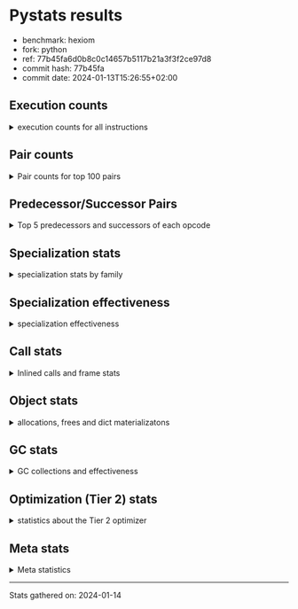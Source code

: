 
# Pystats results

- benchmark: hexiom
- fork: python
- ref: 77b45fa6d0b8c0c14657b5117b21a3f3f2ce97d8
- commit hash: 77b45fa
- commit date: 2024-01-13T15:26:55+02:00

## Execution counts

<details>
<summary> execution counts for all instructions </summary>

|Name | Count | Self | Cumulative | Miss ratio | 
|---|---:|---:|---:|---:|
| LOAD_FAST | 326,787,360 | 17.1% | 17.1% |  |
| STORE_FAST | 132,124,880 | 6.9% | 24.0% |  |
| LOAD_CONST | 129,022,880 | 6.8% | 30.8% |  |
| BINARY_SUBSCR_LIST_INT | 99,925,140 | 5.2% | 36.0% |  |
| POP_JUMP_IF_FALSE | 95,872,080 | 5.0% | 41.1% |  |
| RESUME_CHECK | 94,503,620 | 5.0% | 46.0% |  |
| LOAD_ATTR_INSTANCE_VALUE | 92,846,100 | 4.9% | 50.9% |  |
| JUMP_BACKWARD | 90,566,800 | 4.7% | 55.6% |  |
| COMPARE_OP_INT | 71,327,320 | 3.7% | 59.4% |  |
| FOR_ITER_LIST | 56,770,260 | 3.0% | 62.3% | 0.1% |
| RETURN_VALUE | 52,363,560 | 2.7% | 65.1% |  |
| LOAD_GLOBAL_BUILTIN | 51,702,200 | 2.7% | 67.8% |  |
| LOAD_DEREF | 50,459,120 | 2.6% | 70.4% |  |
| CONTAINS_OP | 48,643,840 | 2.5% | 73.0% |  |
| CALL_PY_EXACT_ARGS | 48,352,460 | 2.5% | 75.5% |  |
| CALL_LEN | 46,942,600 | 2.5% | 78.0% |  |
| LOAD_ATTR_METHOD_WITH_VALUES | 45,952,600 | 2.4% | 80.4% |  |
| TO_BOOL_BOOL | 43,684,640 | 2.3% | 82.7% |  |
| FOR_ITER_RANGE | 41,189,160 | 2.2% | 84.8% | 0.2% |
| POP_TOP | 39,518,060 | 2.1% | 86.9% |  |
| INTERPRETER_EXIT | 38,299,740 | 2.0% | 88.9% |  |
| YIELD_VALUE | 36,383,120 | 1.9% | 90.8% |  |
| LOAD_FAST_LOAD_FAST | 34,147,920 | 1.8% | 92.6% |  |
| POP_JUMP_IF_TRUE | 28,373,760 | 1.5% | 94.1% |  |
| BINARY_OP_ADD_INT | 10,563,260 | 0.6% | 94.7% |  |
| SWAP | 9,578,240 | 0.5% | 95.2% |  |
| LOAD_GLOBAL_MODULE | 9,386,880 | 0.5% | 95.6% |  |
| BINARY_SUBSCR_GETITEM | 9,245,180 | 0.5% | 96.1% |  |
| COPY | 8,791,040 | 0.5% | 96.6% |  |
| JUMP_FORWARD | 8,325,120 | 0.4% | 97.0% |  |
| GET_ITER | 7,410,080 | 0.4% | 97.4% |  |
| RETURN_CONST | 6,071,120 | 0.3% | 97.7% |  |
| STORE_SUBSCR_LIST_INT | 4,634,720 | 0.2% | 98.0% |  |
| BINARY_OP_SUBTRACT_INT | 4,415,740 | 0.2% | 98.2% |  |
| BINARY_SLICE | 3,173,120 | 0.2% | 98.4% |  |
| STORE_FAST_LOAD_FAST | 2,890,640 | 0.2% | 98.5% |  |
| LIST_APPEND | 2,877,440 | 0.2% | 98.7% |  |
| CALL_BUILTIN_CLASS | 2,792,420 | 0.1% | 98.8% |  |
| BUILD_TUPLE | 2,375,680 | 0.1% | 98.9% |  |
| STORE_DEREF | 2,211,840 | 0.1% | 99.1% |  |
| MAKE_FUNCTION | 1,914,960 | 0.1% | 99.2% |  |
| RETURN_GENERATOR | 1,914,960 | 0.1% | 99.3% |  |
| COPY_FREE_VARS | 1,914,960 | 0.1% | 99.4% |  |
| SET_FUNCTION_ATTRIBUTE | 1,914,880 | 0.1% | 99.5% |  |
| CALL_BUILTIN_FAST_WITH_KEYWORDS | 1,914,860 | 0.1% | 99.6% |  |
| LOAD_ATTR_METHOD_NO_DICT | 1,165,300 | 0.1% | 99.6% |  |
| BUILD_LIST | 1,017,680 | 0.1% | 99.7% |  |
| STORE_ATTR_INSTANCE_VALUE | 944,360 | 0.0% | 99.7% |  |
| POP_JUMP_IF_NOT_NONE | 697,600 | 0.0% | 99.8% |  |
| EXTENDED_ARG | 652,800 | 0.0% | 99.8% |  |
| CALL_LIST_APPEND | 597,700 | 0.0% | 99.8% |  |
| CALL_METHOD_DESCRIPTOR_O | 558,120 | 0.0% | 99.9% |  |
| EXIT_INIT_CHECK | 313,480 | 0.0% | 99.9% |  |
| CALL_ALLOC_AND_ENTER_INIT | 313,480 | 0.0% | 99.9% |  |
| MAKE_CELL | 276,480 | 0.0% | 99.9% |  |
| BINARY_SUBSCR_TUPLE_INT | 273,880 | 0.0% | 99.9% |  |
| LOAD_ATTR_CLASS | 250,860 | 0.0% | 99.9% |  |
| LOAD_FAST_AND_CLEAR | 208,640 | 0.0% | 99.9% |  |
| CALL_PY_WITH_DEFAULTS | 206,000 | 0.0% | 100.0% |  |
| STORE_FAST_STORE_FAST | 166,480 | 0.0% | 100.0% |  |
| UNPACK_SEQUENCE_TWO_TUPLE | 166,420 | 0.0% | 100.0% |  |
| NOP | 133,200 | 0.0% | 100.0% |  |
| BINARY_SUBSCR_DICT | 131,860 | 0.0% | 100.0% |  |
| COMPARE_OP_STR | 48,620 | 0.0% | 100.0% |  |
| BINARY_SUBSCR_STR_INT | 48,560 | 0.0% | 100.0% |  |
| CALL_KW | 38,400 | 0.0% | 100.0% |  |
| BINARY_OP | 35,940 | 0.0% | 100.0% |  |
| STORE_SUBSCR_DICT | 24,280 | 0.0% | 100.0% |  |
| CALL_STR_1 | 15,320 | 0.0% | 100.0% |  |
| BINARY_OP_MULTIPLY_INT | 10,140 | 0.0% | 100.0% |  |
| CALL_METHOD_DESCRIPTOR_FAST | 8,160 | 0.0% | 100.0% |  |
| CALL | 7,440 | 0.0% | 100.0% |  |
| LOAD_ATTR | 4,760 | 0.0% | 100.0% |  |
| LOAD_GLOBAL | 4,240 | 0.0% | 100.0% |  |
| BINARY_SUBSCR | 2,120 | 0.0% | 100.0% |  |
| PUSH_NULL | 1,760 | 0.0% | 100.0% |  |
| COMPARE_OP | 1,560 | 0.0% | 100.0% |  |
| FOR_ITER | 1,560 | 0.0% | 100.0% |  |
| LOAD_ATTR_MODULE | 1,500 | 0.0% | 100.0% |  |
| CALL_METHOD_DESCRIPTOR_FAST_WITH_KEYWORDS | 1,320 | 0.0% | 100.0% |  |
| BUILD_MAP | 1,280 | 0.0% | 100.0% |  |
| CALL_METHOD_DESCRIPTOR_NOARGS | 1,260 | 0.0% | 100.0% |  |
| LOAD_ATTR_METHOD_LAZY_DICT | 1,260 | 0.0% | 100.0% |  |
| TO_BOOL | 960 | 0.0% | 100.0% |  |
| RESUME | 700 | 0.0% | 100.0% |  |
| STORE_ATTR | 560 | 0.0% | 100.0% |  |
| STORE_SUBSCR | 400 | 0.0% | 100.0% |  |
| CALL_FUNCTION_EX | 160 | 0.0% | 100.0% |  |
| UNPACK_SEQUENCE | 120 | 0.0% | 100.0% |  |
| CALL_INTRINSIC_1 | 80 | 0.0% | 100.0% |  |
| LIST_EXTEND | 80 | 0.0% | 100.0% |  |
| LOAD_FAST_CHECK | 80 | 0.0% | 100.0% |  |
| BINARY_OP_SUBTRACT_FLOAT | 60 | 0.0% | 100.0% |  |


</details>

## Pair counts

<details>
<summary> Pair counts for top 100 pairs </summary>

|Pair | Count | Self | Cumulative | 
|---|---:|---:|---:|
| LOAD_FAST LOAD_ATTR_INSTANCE_VALUE | 83,959,760 | 4.4% | 4.4% |
| LOAD_ATTR_INSTANCE_VALUE LOAD_FAST | 79,257,300 | 4.2% | 8.6% |
| LOAD_FAST BINARY_SUBSCR_LIST_INT | 78,692,800 | 4.1% | 12.7% |
| STORE_FAST LOAD_FAST | 70,811,120 | 3.7% | 16.4% |
| FOR_ITER_LIST STORE_FAST | 51,885,400 | 2.7% | 19.1% |
| JUMP_BACKWARD FOR_ITER_LIST | 51,741,360 | 2.7% | 21.8% |
| LOAD_CONST COMPARE_OP_INT | 51,442,760 | 2.7% | 24.5% |
| LOAD_GLOBAL_BUILTIN LOAD_FAST | 48,790,680 | 2.6% | 27.1% |
| CALL_LEN LOAD_CONST | 46,768,540 | 2.5% | 29.5% |
| CALL_PY_EXACT_ARGS RESUME_CHECK | 46,163,660 | 2.4% | 31.9% |
| LOAD_DEREF LOAD_FAST | 44,907,520 | 2.4% | 34.3% |
| LOAD_FAST CONTAINS_OP | 44,907,520 | 2.4% | 36.6% |
| LOAD_FAST LOAD_ATTR_METHOD_WITH_VALUES | 44,551,800 | 2.3% | 39.0% |
| LOAD_ATTR_METHOD_WITH_VALUES LOAD_FAST | 41,590,600 | 2.2% | 41.2% |
| LOAD_FAST CALL_PY_EXACT_ARGS | 41,473,680 | 2.2% | 43.3% |
| RETURN_VALUE TO_BOOL_BOOL | 40,032,600 | 2.1% | 45.4% |
| CONTAINS_OP POP_JUMP_IF_FALSE | 39,923,200 | 2.1% | 47.5% |
| TO_BOOL_BOOL POP_JUMP_IF_FALSE | 39,834,520 | 2.1% | 49.6% |
| RESUME_CHECK LOAD_GLOBAL_BUILTIN | 39,382,880 | 2.1% | 51.7% |
| COMPARE_OP_INT RETURN_VALUE | 39,313,900 | 2.1% | 53.7% |
| BINARY_SUBSCR_LIST_INT CALL_LEN | 39,313,880 | 2.1% | 55.8% |
| POP_JUMP_IF_FALSE LOAD_CONST | 39,159,040 | 2.1% | 57.8% |
| JUMP_BACKWARD FOR_ITER_RANGE | 38,482,960 | 2.0% | 59.9% |
| POP_TOP JUMP_BACKWARD | 36,516,280 | 1.9% | 61.8% |
| CACHE RESUME_CHECK | 36,384,640 | 1.9% | 63.7% |
| YIELD_VALUE INTERPRETER_EXIT | 36,383,120 | 1.9% | 65.6% |
| RESUME_CHECK POP_TOP | 36,383,080 | 1.9% | 67.5% |
| STORE_FAST LOAD_DEREF | 36,382,720 | 1.9% | 69.4% |
| FOR_ITER_RANGE STORE_FAST | 33,722,880 | 1.8% | 71.2% |
| LOAD_CONST YIELD_VALUE | 28,193,280 | 1.5% | 72.6% |
| BINARY_SUBSCR_LIST_INT STORE_FAST | 22,851,780 | 1.2% | 73.8% |
| POP_JUMP_IF_FALSE JUMP_BACKWARD | 20,832,000 | 1.1% | 74.9% |
| POP_JUMP_IF_TRUE JUMP_BACKWARD | 17,075,200 | 0.9% | 75.8% |
| COMPARE_OP_INT POP_JUMP_IF_FALSE | 16,089,120 | 0.8% | 76.7% |
| COMPARE_OP_INT POP_JUMP_IF_TRUE | 15,924,300 | 0.8% | 77.5% |
| POP_JUMP_IF_FALSE LOAD_FAST | 14,087,760 | 0.7% | 78.2% |
| RESUME_CHECK LOAD_FAST | 13,936,420 | 0.7% | 79.0% |
| BINARY_SUBSCR_LIST_INT LOAD_CONST | 11,731,000 | 0.6% | 79.6% |
| BINARY_SUBSCR_LIST_INT RETURN_VALUE | 11,310,040 | 0.6% | 80.2% |
| BINARY_OP_ADD_INT STORE_FAST | 10,310,040 | 0.5% | 80.7% |
| LOAD_CONST BINARY_SUBSCR_LIST_INT | 10,303,560 | 0.5% | 81.3% |
| LOAD_FAST LOAD_CONST | 10,191,360 | 0.5% | 81.8% |
| LOAD_CONST BINARY_OP_ADD_INT | 10,060,040 | 0.5% | 82.3% |
| LOAD_FAST_LOAD_FAST COMPARE_OP_INT | 9,932,600 | 0.5% | 82.8% |
| BINARY_SUBSCR_GETITEM RESUME_CHECK | 9,245,180 | 0.5% | 83.3% |
| LOAD_FAST_LOAD_FAST BINARY_SUBSCR_GETITEM | 9,195,040 | 0.5% | 83.8% |
| CONTAINS_OP POP_JUMP_IF_TRUE | 8,574,720 | 0.4% | 84.3% |
| POP_JUMP_IF_FALSE LOAD_DEREF | 8,524,800 | 0.4% | 84.7% |
| JUMP_FORWARD YIELD_VALUE | 8,189,440 | 0.4% | 85.1% |
| LOAD_CONST JUMP_FORWARD | 8,189,440 | 0.4% | 85.6% |
| POP_JUMP_IF_FALSE LOAD_FAST_LOAD_FAST | 7,921,920 | 0.4% | 86.0% |
| STORE_FAST JUMP_BACKWARD | 7,806,720 | 0.4% | 86.4% |
| STORE_FAST LOAD_GLOBAL_BUILTIN | 7,788,160 | 0.4% | 86.8% |
| POP_JUMP_IF_TRUE LOAD_FAST_LOAD_FAST | 7,505,920 | 0.4% | 87.2% |
| LOAD_GLOBAL_MODULE COMPARE_OP_INT | 7,413,360 | 0.4% | 87.6% |
| RETURN_VALUE LOAD_CONST | 7,204,940 | 0.4% | 88.0% |
| LOAD_CONST STORE_FAST | 6,406,400 | 0.3% | 88.3% |
| LOAD_FAST CALL_LEN | 5,763,680 | 0.3% | 88.6% |
| STORE_FAST LOAD_FAST_LOAD_FAST | 5,692,240 | 0.3% | 88.9% |
| BINARY_SUBSCR_LIST_INT LOAD_GLOBAL_MODULE | 5,642,040 | 0.3% | 89.2% |
| LOAD_DEREF BINARY_SUBSCR_LIST_INT | 5,232,520 | 0.3% | 89.5% |
| LOAD_CONST BINARY_OP_SUBTRACT_INT | 4,407,880 | 0.2% | 89.7% |
| COPY COPY | 4,395,520 | 0.2% | 89.9% |
| SWAP SWAP | 4,395,520 | 0.2% | 90.2% |
| COPY BINARY_SUBSCR_LIST_INT | 4,395,360 | 0.2% | 90.4% |
| SWAP STORE_SUBSCR_LIST_INT | 4,395,360 | 0.2% | 90.6% |
| BINARY_OP_SUBTRACT_INT SWAP | 4,371,160 | 0.2% | 90.8% |
| LOAD_ATTR_INSTANCE_VALUE LOAD_DEREF | 4,126,680 | 0.2% | 91.1% |
| LOAD_FAST_LOAD_FAST LOAD_ATTR_INSTANCE_VALUE | 3,965,080 | 0.2% | 91.3% |
| RESUME_CHECK LOAD_FAST_LOAD_FAST | 3,938,440 | 0.2% | 91.5% |
| TO_BOOL_BOOL POP_JUMP_IF_TRUE | 3,850,120 | 0.2% | 91.7% |
| LOAD_ATTR_METHOD_WITH_VALUES LOAD_FAST_LOAD_FAST | 3,714,440 | 0.2% | 91.9% |
| LOAD_FAST_LOAD_FAST CALL_PY_EXACT_ARGS | 3,714,200 | 0.2% | 92.1% |
| BINARY_SUBSCR_LIST_INT CONTAINS_OP | 3,477,740 | 0.2% | 92.2% |
| LOAD_FAST_LOAD_FAST LOAD_CONST | 3,380,480 | 0.2% | 92.4% |
| RETURN_CONST TO_BOOL_BOOL | 3,380,360 | 0.2% | 92.6% |
| LOAD_CONST LOAD_CONST | 3,290,880 | 0.2% | 92.8% |
| LOAD_CONST BINARY_SLICE | 3,148,800 | 0.2% | 92.9% |
| STORE_SUBSCR_LIST_INT JUMP_BACKWARD | 3,102,680 | 0.2% | 93.1% |
| BINARY_SUBSCR_LIST_INT COPY | 3,097,580 | 0.2% | 93.3% |
| POP_JUMP_IF_FALSE RETURN_CONST | 2,920,960 | 0.2% | 93.4% |
| LIST_APPEND JUMP_BACKWARD | 2,877,440 | 0.2% | 93.6% |
| BINARY_SLICE LIST_APPEND | 2,723,840 | 0.1% | 93.7% |
| FOR_ITER_RANGE STORE_FAST_LOAD_FAST | 2,723,820 | 0.1% | 93.9% |
| STORE_FAST_LOAD_FAST LOAD_ATTR_INSTANCE_VALUE | 2,723,800 | 0.1% | 94.0% |
| LOAD_ATTR_INSTANCE_VALUE STORE_FAST | 2,718,420 | 0.1% | 94.1% |
| STORE_FAST LOAD_CONST | 2,700,880 | 0.1% | 94.3% |
| CALL_BUILTIN_CLASS GET_ITER | 2,645,300 | 0.1% | 94.4% |
| GET_ITER FOR_ITER_RANGE | 2,508,420 | 0.1% | 94.5% |
| GET_ITER FOR_ITER_LIST | 2,500,900 | 0.1% | 94.7% |
| LOAD_FAST GET_ITER | 2,483,280 | 0.1% | 94.8% |
| STORE_DEREF LOAD_FAST | 2,211,840 | 0.1% | 94.9% |
| FOR_ITER_RANGE STORE_DEREF | 2,211,820 | 0.1% | 95.0% |
| LOAD_ATTR_INSTANCE_VALUE GET_ITER | 2,192,580 | 0.1% | 95.2% |
| POP_JUMP_IF_TRUE LOAD_FAST | 2,136,320 | 0.1% | 95.3% |
| LOAD_FAST COMPARE_OP_INT | 2,111,920 | 0.1% | 95.4% |
| RETURN_VALUE LOAD_ATTR_INSTANCE_VALUE | 2,088,720 | 0.1% | 95.5% |
| LOAD_FAST LOAD_GLOBAL_MODULE | 2,060,360 | 0.1% | 95.6% |
| POP_JUMP_IF_FALSE LOAD_GLOBAL_BUILTIN | 2,009,320 | 0.1% | 95.7% |
| LOAD_GLOBAL_BUILTIN LOAD_FAST_LOAD_FAST | 1,962,040 | 0.1% | 95.8% |


</details>

## Predecessor/Successor Pairs

<details>
<summary> Top 5 predecessors and successors of each opcode </summary>

### BINARY_SLICE

<details>
<summary> Successors and predecessors for BINARY_SLICE </summary>

|Predecessors | Count | Percentage | 
|---|---:|---:|
| LOAD_CONST | 3,148,800 | 99.2% |
| BINARY_OP_ADD_INT | 24,280 | 0.8% |
| BINARY_OP | 40 | 0.0% |

|Successors | Count | Percentage | 
|---|---:|---:|
| LIST_APPEND | 2,723,840 | 85.8% |
| STORE_FAST | 449,280 | 14.2% |


</details>

### CACHE

<details>
<summary> Successors and predecessors for CACHE </summary>

|Successors | Count | Percentage | 
|---|---:|---:|
| RESUME_CHECK | 36,384,640 | 95.0% |
| POP_TOP | 1,914,960 | 5.0% |
| RESUME | 140 | 0.0% |


</details>

### BINARY_SUBSCR

<details>
<summary> Successors and predecessors for BINARY_SUBSCR </summary>

|Predecessors | Count | Percentage | 
|---|---:|---:|
| LOAD_CONST | 680 | 32.1% |
| LOAD_FAST_LOAD_FAST | 680 | 32.1% |
| LOAD_FAST | 440 | 20.8% |
| COPY | 160 | 7.5% |
| LOAD_DEREF | 120 | 5.7% |

|Successors | Count | Percentage | 
|---|---:|---:|
| BINARY_SUBSCR_LIST_INT | 620 | 29.2% |
| LOAD_CONST | 460 | 21.7% |
| BINARY_SUBSCR_GETITEM | 260 | 12.3% |
| CALL | 140 | 6.6% |
| LOAD_GLOBAL | 100 | 4.7% |


</details>

### EXIT_INIT_CHECK

<details>
<summary> Successors and predecessors for EXIT_INIT_CHECK </summary>

|Predecessors | Count | Percentage | 
|---|---:|---:|
| RETURN_CONST | 313,480 | 100.0% |

|Successors | Count | Percentage | 
|---|---:|---:|
| RETURN_VALUE | 313,480 | 100.0% |


</details>

### GET_ITER

<details>
<summary> Successors and predecessors for GET_ITER </summary>

|Predecessors | Count | Percentage | 
|---|---:|---:|
| CALL_BUILTIN_CLASS | 2,645,300 | 35.7% |
| LOAD_FAST | 2,483,280 | 33.5% |
| LOAD_ATTR_INSTANCE_VALUE | 2,192,580 | 29.6% |
| RETURN_VALUE | 62,700 | 0.8% |
| LOAD_GLOBAL_MODULE | 24,300 | 0.3% |

|Successors | Count | Percentage | 
|---|---:|---:|
| FOR_ITER_RANGE | 2,508,420 | 33.9% |
| FOR_ITER_LIST | 2,500,900 | 33.7% |
| CALL_PY_EXACT_ARGS | 1,914,880 | 25.8% |
| EXTENDED_ARG | 276,480 | 3.7% |
| LOAD_FAST_AND_CLEAR | 208,640 | 2.8% |


</details>

### INTERPRETER_EXIT

<details>
<summary> Successors and predecessors for INTERPRETER_EXIT </summary>

|Predecessors | Count | Percentage | 
|---|---:|---:|
| YIELD_VALUE | 36,383,120 | 95.0% |
| RETURN_CONST | 1,916,360 | 5.0% |
| RETURN_VALUE | 260 | 0.0% |


</details>

### MAKE_FUNCTION

<details>
<summary> Successors and predecessors for MAKE_FUNCTION </summary>

|Predecessors | Count | Percentage | 
|---|---:|---:|
| LOAD_CONST | 1,914,960 | 100.0% |

|Successors | Count | Percentage | 
|---|---:|---:|
| SET_FUNCTION_ATTRIBUTE | 1,914,880 | 100.0% |
| LOAD_FAST_CHECK | 80 | 0.0% |


</details>

### NOP

<details>
<summary> Successors and predecessors for NOP </summary>

|Predecessors | Count | Percentage | 
|---|---:|---:|
| POP_JUMP_IF_FALSE | 113,920 | 85.5% |
| JUMP_BACKWARD | 19,200 | 14.4% |
| POP_TOP | 80 | 0.1% |

|Successors | Count | Percentage | 
|---|---:|---:|
| LOAD_GLOBAL_MODULE | 133,040 | 99.9% |
| LOAD_DEREF | 80 | 0.1% |
| LOAD_GLOBAL | 80 | 0.1% |


</details>

### POP_TOP

<details>
<summary> Successors and predecessors for POP_TOP </summary>

|Predecessors | Count | Percentage | 
|---|---:|---:|
| RESUME_CHECK | 36,383,080 | 92.1% |
| CACHE | 1,914,960 | 4.8% |
| CALL_METHOD_DESCRIPTOR_O | 558,060 | 1.4% |
| RETURN_CONST | 460,800 | 1.2% |
| SWAP | 162,560 | 0.4% |

|Successors | Count | Percentage | 
|---|---:|---:|
| JUMP_BACKWARD | 36,516,280 | 92.4% |
| RESUME_CHECK | 1,914,920 | 4.8% |
| RETURN_CONST | 701,440 | 1.8% |
| RETURN_VALUE | 162,560 | 0.4% |
| LOAD_GLOBAL_MODULE | 145,760 | 0.4% |


</details>

### PUSH_NULL

<details>
<summary> Successors and predecessors for PUSH_NULL </summary>

|Predecessors | Count | Percentage | 
|---|---:|---:|
| LOAD_ATTR_MODULE | 1,500 | 85.2% |
| LOAD_DEREF | 160 | 9.1% |
| LOAD_ATTR | 100 | 5.7% |

|Successors | Count | Percentage | 
|---|---:|---:|
| CALL | 1,600 | 90.9% |
| LOAD_FAST | 160 | 9.1% |


</details>

### RETURN_GENERATOR

<details>
<summary> Successors and predecessors for RETURN_GENERATOR </summary>

|Predecessors | Count | Percentage | 
|---|---:|---:|
| COPY_FREE_VARS | 1,914,880 | 100.0% |
| CALL_PY_EXACT_ARGS | 60 | 0.0% |
| CALL | 20 | 0.0% |

|Successors | Count | Percentage | 
|---|---:|---:|
| CALL_BUILTIN_FAST_WITH_KEYWORDS | 1,914,840 | 100.0% |
| CALL | 80 | 0.0% |
| CALL_METHOD_DESCRIPTOR_O | 40 | 0.0% |


</details>

### RETURN_VALUE

<details>
<summary> Successors and predecessors for RETURN_VALUE </summary>

|Predecessors | Count | Percentage | 
|---|---:|---:|
| COMPARE_OP_INT | 39,313,900 | 75.1% |
| BINARY_SUBSCR_LIST_INT | 11,310,040 | 21.6% |
| LOAD_FAST | 779,600 | 1.5% |
| EXIT_INIT_CHECK | 313,480 | 0.6% |
| RETURN_VALUE | 208,680 | 0.4% |

|Successors | Count | Percentage | 
|---|---:|---:|
| TO_BOOL_BOOL | 40,032,600 | 76.5% |
| LOAD_CONST | 7,204,940 | 13.8% |
| LOAD_ATTR_INSTANCE_VALUE | 2,088,720 | 4.0% |
| CALL_LEN | 1,864,920 | 3.6% |
| STORE_FAST | 642,480 | 1.2% |


</details>

### STORE_SUBSCR

<details>
<summary> Successors and predecessors for STORE_SUBSCR </summary>

|Predecessors | Count | Percentage | 
|---|---:|---:|
| SWAP | 160 | 40.0% |
| LOAD_FAST | 120 | 30.0% |
| LOAD_ATTR | 40 | 10.0% |
| LOAD_FAST_LOAD_FAST | 40 | 10.0% |
| LOAD_ATTR_INSTANCE_VALUE | 40 | 10.0% |

|Successors | Count | Percentage | 
|---|---:|---:|
| STORE_SUBSCR_LIST_INT | 160 | 40.0% |
| LOAD_FAST | 80 | 20.0% |
| LOAD_FAST_LOAD_FAST | 60 | 15.0% |
| JUMP_BACKWARD | 40 | 10.0% |
| STORE_SUBSCR_DICT | 40 | 10.0% |


</details>

### TO_BOOL

<details>
<summary> Successors and predecessors for TO_BOOL </summary>

|Predecessors | Count | Percentage | 
|---|---:|---:|
| RETURN_VALUE | 680 | 70.8% |
| LOAD_FAST | 160 | 16.7% |
| RETURN_CONST | 120 | 12.5% |

|Successors | Count | Percentage | 
|---|---:|---:|
| TO_BOOL_BOOL | 480 | 50.0% |
| POP_JUMP_IF_FALSE | 360 | 37.5% |
| POP_JUMP_IF_TRUE | 120 | 12.5% |


</details>

### BINARY_OP

<details>
<summary> Successors and predecessors for BINARY_OP </summary>

|Predecessors | Count | Percentage | 
|---|---:|---:|
| LOAD_FAST | 27,000 | 75.1% |
| BINARY_OP_SUBTRACT_INT | 3,840 | 10.7% |
| BUILD_LIST | 2,560 | 7.1% |
| LOAD_CONST | 1,320 | 3.7% |
| BINARY_OP | 780 | 2.2% |

|Successors | Count | Percentage | 
|---|---:|---:|
| LOAD_CONST | 30,900 | 86.0% |
| STORE_FAST | 1,700 | 4.7% |
| LOAD_FAST | 1,340 | 3.7% |
| BINARY_OP | 780 | 2.2% |
| BINARY_OP_ADD_INT | 580 | 1.6% |


</details>

### BUILD_LIST

<details>
<summary> Successors and predecessors for BUILD_LIST </summary>

|Predecessors | Count | Percentage | 
|---|---:|---:|
| LOAD_FAST | 483,920 | 47.6% |
| STORE_FAST | 273,920 | 26.9% |
| SWAP | 208,640 | 20.5% |
| LOAD_FAST_LOAD_FAST | 24,320 | 2.4% |
| LOAD_GLOBAL_MODULE | 24,300 | 2.4% |

|Successors | Count | Percentage | 
|---|---:|---:|
| STORE_FAST | 547,840 | 53.8% |
| LOAD_FAST | 209,920 | 20.6% |
| SWAP | 208,640 | 20.5% |
| LIST_APPEND | 24,320 | 2.4% |
| CALL_ALLOC_AND_ENTER_INIT | 24,240 | 2.4% |


</details>

### BUILD_MAP

<details>
<summary> Successors and predecessors for BUILD_MAP </summary>

|Predecessors | Count | Percentage | 
|---|---:|---:|
| STORE_ATTR_INSTANCE_VALUE | 1,260 | 98.4% |
| STORE_ATTR | 20 | 1.6% |

|Successors | Count | Percentage | 
|---|---:|---:|
| LOAD_FAST | 1,280 | 100.0% |


</details>

### BUILD_TUPLE

<details>
<summary> Successors and predecessors for BUILD_TUPLE </summary>

|Predecessors | Count | Percentage | 
|---|---:|---:|
| LOAD_FAST | 1,914,880 | 80.6% |
| LOAD_FAST_LOAD_FAST | 423,680 | 17.8% |
| LOAD_GLOBAL_MODULE | 37,100 | 1.6% |
| LOAD_GLOBAL | 20 | 0.0% |

|Successors | Count | Percentage | 
|---|---:|---:|
| LOAD_CONST | 1,914,880 | 80.6% |
| CALL_PY_EXACT_ARGS | 145,880 | 6.1% |
| LIST_APPEND | 121,600 | 5.1% |
| BINARY_SUBSCR_DICT | 107,480 | 4.5% |
| STORE_FAST | 48,640 | 2.0% |


</details>

### CALL

<details>
<summary> Successors and predecessors for CALL </summary>

|Predecessors | Count | Percentage | 
|---|---:|---:|
| LOAD_FAST | 1,680 | 22.6% |
| PUSH_NULL | 1,600 | 21.5% |
| LOAD_ATTR_INSTANCE_VALUE | 1,440 | 19.4% |
| LOAD_FAST_LOAD_FAST | 440 | 5.9% |
| LOAD_ATTR | 420 | 5.6% |

|Successors | Count | Percentage | 
|---|---:|---:|
| STORE_FAST | 3,000 | 40.3% |
| CALL_PY_EXACT_ARGS | 900 | 12.1% |
| CALL_BUILTIN_CLASS | 620 | 8.3% |
| GET_ITER | 500 | 6.7% |
| RESUME | 440 | 5.9% |


</details>

### CALL_FUNCTION_EX

<details>
<summary> Successors and predecessors for CALL_FUNCTION_EX </summary>

|Predecessors | Count | Percentage | 
|---|---:|---:|
| CALL_INTRINSIC_1 | 80 | 50.0% |
| LOAD_FAST | 80 | 50.0% |

|Successors | Count | Percentage | 
|---|---:|---:|
| COPY_FREE_VARS | 80 | 50.0% |
| RESUME_CHECK | 60 | 37.5% |
| RESUME | 20 | 12.5% |


</details>

### CALL_INTRINSIC_1

<details>
<summary> Successors and predecessors for CALL_INTRINSIC_1 </summary>

|Predecessors | Count | Percentage | 
|---|---:|---:|
| LIST_EXTEND | 80 | 100.0% |

|Successors | Count | Percentage | 
|---|---:|---:|
| CALL_FUNCTION_EX | 80 | 100.0% |


</details>

### CALL_KW

<details>
<summary> Successors and predecessors for CALL_KW </summary>

|Predecessors | Count | Percentage | 
|---|---:|---:|
| LOAD_CONST | 38,400 | 100.0% |

|Successors | Count | Percentage | 
|---|---:|---:|
| POP_TOP | 37,120 | 96.7% |
| RESUME_CHECK | 1,260 | 3.3% |
| RESUME | 20 | 0.1% |


</details>

### COMPARE_OP

<details>
<summary> Successors and predecessors for COMPARE_OP </summary>

|Predecessors | Count | Percentage | 
|---|---:|---:|
| LOAD_CONST | 600 | 38.5% |
| LOAD_FAST_LOAD_FAST | 240 | 15.4% |
| LOAD_GLOBAL | 200 | 12.8% |
| LOAD_GLOBAL_MODULE | 200 | 12.8% |
| LOAD_ATTR | 100 | 6.4% |

|Successors | Count | Percentage | 
|---|---:|---:|
| COMPARE_OP_INT | 680 | 43.6% |
| POP_JUMP_IF_FALSE | 540 | 34.6% |
| POP_JUMP_IF_TRUE | 220 | 14.1% |
| COMPARE_OP_STR | 100 | 6.4% |
| RETURN_VALUE | 20 | 1.3% |


</details>

### CONTAINS_OP

<details>
<summary> Successors and predecessors for CONTAINS_OP </summary>

|Predecessors | Count | Percentage | 
|---|---:|---:|
| LOAD_FAST | 44,907,520 | 92.3% |
| BINARY_SUBSCR_LIST_INT | 3,477,740 | 7.1% |
| LOAD_ATTR_INSTANCE_VALUE | 145,900 | 0.3% |
| RETURN_VALUE | 112,600 | 0.2% |
| BINARY_SUBSCR | 60 | 0.0% |

|Successors | Count | Percentage | 
|---|---:|---:|
| POP_JUMP_IF_FALSE | 39,923,200 | 82.1% |
| POP_JUMP_IF_TRUE | 8,574,720 | 17.6% |
| RETURN_VALUE | 145,920 | 0.3% |


</details>

### COPY

<details>
<summary> Successors and predecessors for COPY </summary>

|Predecessors | Count | Percentage | 
|---|---:|---:|
| COPY | 4,395,520 | 50.0% |
| BINARY_SUBSCR_LIST_INT | 3,097,580 | 35.2% |
| LOAD_FAST_LOAD_FAST | 1,297,920 | 14.8% |
| BINARY_SUBSCR | 20 | 0.0% |

|Successors | Count | Percentage | 
|---|---:|---:|
| COPY | 4,395,520 | 50.0% |
| BINARY_SUBSCR_LIST_INT | 4,395,360 | 50.0% |
| BINARY_SUBSCR | 160 | 0.0% |


</details>

### COPY_FREE_VARS

<details>
<summary> Successors and predecessors for COPY_FREE_VARS </summary>

|Predecessors | Count | Percentage | 
|---|---:|---:|
| CALL_PY_EXACT_ARGS | 1,914,860 | 100.0% |
| CALL_FUNCTION_EX | 80 | 0.0% |
| CALL | 20 | 0.0% |

|Successors | Count | Percentage | 
|---|---:|---:|
| RETURN_GENERATOR | 1,914,880 | 100.0% |
| RESUME_CHECK | 60 | 0.0% |
| RESUME | 20 | 0.0% |


</details>

### EXTENDED_ARG

<details>
<summary> Successors and predecessors for EXTENDED_ARG </summary>

|Predecessors | Count | Percentage | 
|---|---:|---:|
| JUMP_BACKWARD | 322,560 | 49.4% |
| GET_ITER | 276,480 | 42.4% |
| FOR_ITER_LIST | 53,760 | 8.2% |

|Successors | Count | Percentage | 
|---|---:|---:|
| FOR_ITER_LIST | 547,580 | 83.9% |
| JUMP_BACKWARD | 53,760 | 8.2% |
| FOR_ITER_RANGE | 51,420 | 7.9% |
| FOR_ITER | 40 | 0.0% |


</details>

### FOR_ITER

<details>
<summary> Successors and predecessors for FOR_ITER </summary>

|Predecessors | Count | Percentage | 
|---|---:|---:|
| JUMP_BACKWARD | 720 | 46.2% |
| GET_ITER | 680 | 43.6% |
| SWAP | 80 | 5.1% |
| EXTENDED_ARG | 40 | 2.6% |
| LOAD_FAST | 40 | 2.6% |

|Successors | Count | Percentage | 
|---|---:|---:|
| STORE_FAST | 680 | 43.6% |
| FOR_ITER_RANGE | 520 | 33.3% |
| FOR_ITER_LIST | 260 | 16.7% |
| STORE_FAST_LOAD_FAST | 80 | 5.1% |
| STORE_DEREF | 20 | 1.3% |


</details>

### JUMP_BACKWARD

<details>
<summary> Successors and predecessors for JUMP_BACKWARD </summary>

|Predecessors | Count | Percentage | 
|---|---:|---:|
| POP_TOP | 36,516,280 | 40.3% |
| POP_JUMP_IF_FALSE | 20,832,000 | 23.0% |
| POP_JUMP_IF_TRUE | 17,075,200 | 18.9% |
| STORE_FAST | 7,806,720 | 8.6% |
| STORE_SUBSCR_LIST_INT | 3,102,680 | 3.4% |

|Successors | Count | Percentage | 
|---|---:|---:|
| FOR_ITER_LIST | 51,741,360 | 57.1% |
| FOR_ITER_RANGE | 38,482,960 | 42.5% |
| EXTENDED_ARG | 322,560 | 0.4% |
| NOP | 19,200 | 0.0% |
| FOR_ITER | 720 | 0.0% |


</details>

### JUMP_FORWARD

<details>
<summary> Successors and predecessors for JUMP_FORWARD </summary>

|Predecessors | Count | Percentage | 
|---|---:|---:|
| LOAD_CONST | 8,189,440 | 98.4% |
| STORE_FAST | 113,920 | 1.4% |
| CALL_STR_1 | 15,320 | 0.2% |
| CALL_BUILTIN_CLASS | 5,080 | 0.1% |
| POP_JUMP_IF_FALSE | 1,280 | 0.0% |

|Successors | Count | Percentage | 
|---|---:|---:|
| YIELD_VALUE | 8,189,440 | 98.4% |
| LOAD_FAST | 80,640 | 1.0% |
| LOAD_GLOBAL_BUILTIN | 24,240 | 0.3% |
| STORE_FAST | 20,480 | 0.2% |
| LOAD_FAST_LOAD_FAST | 8,960 | 0.1% |


</details>

### LIST_APPEND

<details>
<summary> Successors and predecessors for LIST_APPEND </summary>

|Predecessors | Count | Percentage | 
|---|---:|---:|
| BINARY_SLICE | 2,723,840 | 94.7% |
| BUILD_TUPLE | 121,600 | 4.2% |
| BUILD_LIST | 24,320 | 0.8% |
| CALL_METHOD_DESCRIPTOR_FAST | 7,660 | 0.3% |
| CALL | 20 | 0.0% |

|Successors | Count | Percentage | 
|---|---:|---:|
| JUMP_BACKWARD | 2,877,440 | 100.0% |


</details>

### LIST_EXTEND

<details>
<summary> Successors and predecessors for LIST_EXTEND </summary>

|Predecessors | Count | Percentage | 
|---|---:|---:|
| LOAD_DEREF | 80 | 100.0% |

|Successors | Count | Percentage | 
|---|---:|---:|
| CALL_INTRINSIC_1 | 80 | 100.0% |


</details>

### LOAD_ATTR

<details>
<summary> Successors and predecessors for LOAD_ATTR </summary>

|Predecessors | Count | Percentage | 
|---|---:|---:|
| LOAD_FAST | 3,240 | 68.1% |
| LOAD_FAST_LOAD_FAST | 360 | 7.6% |
| RETURN_VALUE | 240 | 5.0% |
| LOAD_GLOBAL | 200 | 4.2% |
| LOAD_GLOBAL_MODULE | 200 | 4.2% |

|Successors | Count | Percentage | 
|---|---:|---:|
| LOAD_ATTR_INSTANCE_VALUE | 1,260 | 26.5% |
| LOAD_FAST | 820 | 17.2% |
| LOAD_ATTR_METHOD_WITH_VALUES | 680 | 14.3% |
| CALL | 420 | 8.8% |
| STORE_FAST | 320 | 6.7% |


</details>

### LOAD_CONST

<details>
<summary> Successors and predecessors for LOAD_CONST </summary>

|Predecessors | Count | Percentage | 
|---|---:|---:|
| CALL_LEN | 46,768,540 | 36.2% |
| POP_JUMP_IF_FALSE | 39,159,040 | 30.4% |
| BINARY_SUBSCR_LIST_INT | 11,731,000 | 9.1% |
| LOAD_FAST | 10,191,360 | 7.9% |
| RETURN_VALUE | 7,204,940 | 5.6% |

|Successors | Count | Percentage | 
|---|---:|---:|
| COMPARE_OP_INT | 51,442,760 | 39.9% |
| YIELD_VALUE | 28,193,280 | 21.9% |
| BINARY_SUBSCR_LIST_INT | 10,303,560 | 8.0% |
| BINARY_OP_ADD_INT | 10,060,040 | 7.8% |
| JUMP_FORWARD | 8,189,440 | 6.3% |


</details>

### LOAD_DEREF

<details>
<summary> Successors and predecessors for LOAD_DEREF </summary>

|Predecessors | Count | Percentage | 
|---|---:|---:|
| STORE_FAST | 36,382,720 | 72.1% |
| POP_JUMP_IF_FALSE | 8,524,800 | 16.9% |
| LOAD_ATTR_INSTANCE_VALUE | 4,126,680 | 8.2% |
| LOAD_FAST | 1,127,680 | 2.2% |
| LOAD_ATTR_METHOD_WITH_VALUES | 296,940 | 0.6% |

|Successors | Count | Percentage | 
|---|---:|---:|
| LOAD_FAST | 44,907,520 | 89.0% |
| BINARY_SUBSCR_LIST_INT | 5,232,520 | 10.4% |
| CALL_PY_EXACT_ARGS | 318,640 | 0.6% |
| PUSH_NULL | 160 | 0.0% |
| BINARY_SUBSCR | 120 | 0.0% |


</details>

### LOAD_FAST

<details>
<summary> Successors and predecessors for LOAD_FAST </summary>

|Predecessors | Count | Percentage | 
|---|---:|---:|
| LOAD_ATTR_INSTANCE_VALUE | 79,257,300 | 24.3% |
| STORE_FAST | 70,811,120 | 21.7% |
| LOAD_GLOBAL_BUILTIN | 48,790,680 | 14.9% |
| LOAD_DEREF | 44,907,520 | 13.7% |
| LOAD_ATTR_METHOD_WITH_VALUES | 41,590,600 | 12.7% |

|Successors | Count | Percentage | 
|---|---:|---:|
| LOAD_ATTR_INSTANCE_VALUE | 83,959,760 | 25.7% |
| BINARY_SUBSCR_LIST_INT | 78,692,800 | 24.1% |
| CONTAINS_OP | 44,907,520 | 13.7% |
| LOAD_ATTR_METHOD_WITH_VALUES | 44,551,800 | 13.6% |
| CALL_PY_EXACT_ARGS | 41,473,680 | 12.7% |


</details>

### LOAD_FAST_AND_CLEAR

<details>
<summary> Successors and predecessors for LOAD_FAST_AND_CLEAR </summary>

|Predecessors | Count | Percentage | 
|---|---:|---:|
| GET_ITER | 208,640 | 100.0% |

|Successors | Count | Percentage | 
|---|---:|---:|
| SWAP | 208,640 | 100.0% |


</details>

### LOAD_FAST_CHECK

<details>
<summary> Successors and predecessors for LOAD_FAST_CHECK </summary>

|Predecessors | Count | Percentage | 
|---|---:|---:|
| MAKE_FUNCTION | 80 | 100.0% |

|Successors | Count | Percentage | 
|---|---:|---:|
| LOAD_ATTR | 40 | 50.0% |
| LOAD_ATTR_METHOD_NO_DICT | 40 | 50.0% |


</details>

### LOAD_FAST_LOAD_FAST

<details>
<summary> Successors and predecessors for LOAD_FAST_LOAD_FAST </summary>

|Predecessors | Count | Percentage | 
|---|---:|---:|
| POP_JUMP_IF_FALSE | 7,921,920 | 23.2% |
| POP_JUMP_IF_TRUE | 7,505,920 | 22.0% |
| STORE_FAST | 5,692,240 | 16.7% |
| RESUME_CHECK | 3,938,440 | 11.5% |
| LOAD_ATTR_METHOD_WITH_VALUES | 3,714,440 | 10.9% |

|Successors | Count | Percentage | 
|---|---:|---:|
| COMPARE_OP_INT | 9,932,600 | 29.1% |
| BINARY_SUBSCR_GETITEM | 9,195,040 | 26.9% |
| LOAD_ATTR_INSTANCE_VALUE | 3,965,080 | 11.6% |
| CALL_PY_EXACT_ARGS | 3,714,200 | 10.9% |
| LOAD_CONST | 3,380,480 | 9.9% |


</details>

### LOAD_GLOBAL

<details>
<summary> Successors and predecessors for LOAD_GLOBAL </summary>

|Predecessors | Count | Percentage | 
|---|---:|---:|
| STORE_FAST | 1,340 | 31.6% |
| POP_JUMP_IF_FALSE | 560 | 13.2% |
| LOAD_FAST | 480 | 11.3% |
| POP_TOP | 240 | 5.7% |
| FOR_ITER_RANGE | 240 | 5.7% |

|Successors | Count | Percentage | 
|---|---:|---:|
| LOAD_GLOBAL_MODULE | 1,200 | 28.3% |
| LOAD_GLOBAL_BUILTIN | 920 | 21.7% |
| LOAD_FAST | 640 | 15.1% |
| LOAD_FAST_LOAD_FAST | 480 | 11.3% |
| LOAD_CONST | 260 | 6.1% |


</details>

### MAKE_CELL

<details>
<summary> Successors and predecessors for MAKE_CELL </summary>

|Predecessors | Count | Percentage | 
|---|---:|---:|
| CALL_PY_EXACT_ARGS | 273,880 | 99.1% |
| CALL_PY_WITH_DEFAULTS | 2,520 | 0.9% |
| CALL | 80 | 0.0% |

|Successors | Count | Percentage | 
|---|---:|---:|
| RESUME_CHECK | 276,460 | 100.0% |
| RESUME | 20 | 0.0% |


</details>

### POP_JUMP_IF_FALSE

<details>
<summary> Successors and predecessors for POP_JUMP_IF_FALSE </summary>

|Predecessors | Count | Percentage | 
|---|---:|---:|
| CONTAINS_OP | 39,923,200 | 41.6% |
| TO_BOOL_BOOL | 39,834,520 | 41.5% |
| COMPARE_OP_INT | 16,089,120 | 16.8% |
| COMPARE_OP_STR | 24,340 | 0.0% |
| COMPARE_OP | 540 | 0.0% |

|Successors | Count | Percentage | 
|---|---:|---:|
| LOAD_CONST | 39,159,040 | 40.8% |
| JUMP_BACKWARD | 20,832,000 | 21.7% |
| LOAD_FAST | 14,087,760 | 14.7% |
| LOAD_DEREF | 8,524,800 | 8.9% |
| LOAD_FAST_LOAD_FAST | 7,921,920 | 8.3% |


</details>

### POP_JUMP_IF_NOT_NONE

<details>
<summary> Successors and predecessors for POP_JUMP_IF_NOT_NONE </summary>

|Predecessors | Count | Percentage | 
|---|---:|---:|
| LOAD_FAST | 697,600 | 100.0% |

|Successors | Count | Percentage | 
|---|---:|---:|
| LOAD_FAST | 692,480 | 99.3% |
| LOAD_GLOBAL_BUILTIN | 5,040 | 0.7% |
| LOAD_GLOBAL | 80 | 0.0% |


</details>

### POP_JUMP_IF_TRUE

<details>
<summary> Successors and predecessors for POP_JUMP_IF_TRUE </summary>

|Predecessors | Count | Percentage | 
|---|---:|---:|
| COMPARE_OP_INT | 15,924,300 | 56.1% |
| CONTAINS_OP | 8,574,720 | 30.2% |
| TO_BOOL_BOOL | 3,850,120 | 13.6% |
| COMPARE_OP_STR | 24,280 | 0.1% |
| COMPARE_OP | 220 | 0.0% |

|Successors | Count | Percentage | 
|---|---:|---:|
| JUMP_BACKWARD | 17,075,200 | 60.2% |
| LOAD_FAST_LOAD_FAST | 7,505,920 | 26.5% |
| LOAD_FAST | 2,136,320 | 7.5% |
| LOAD_GLOBAL_BUILTIN | 1,121,240 | 4.0% |
| LOAD_CONST | 460,800 | 1.6% |


</details>

### RETURN_CONST

<details>
<summary> Successors and predecessors for RETURN_CONST </summary>

|Predecessors | Count | Percentage | 
|---|---:|---:|
| POP_JUMP_IF_FALSE | 2,920,960 | 48.1% |
| FOR_ITER_LIST | 1,916,240 | 31.6% |
| POP_TOP | 701,440 | 11.6% |
| STORE_ATTR_INSTANCE_VALUE | 313,520 | 5.2% |
| STORE_SUBSCR_LIST_INT | 209,900 | 3.5% |

|Successors | Count | Percentage | 
|---|---:|---:|
| TO_BOOL_BOOL | 3,380,360 | 55.7% |
| INTERPRETER_EXIT | 1,916,360 | 31.6% |
| POP_TOP | 460,800 | 7.6% |
| EXIT_INIT_CHECK | 313,480 | 5.2% |
| TO_BOOL | 120 | 0.0% |


</details>

### SET_FUNCTION_ATTRIBUTE

<details>
<summary> Successors and predecessors for SET_FUNCTION_ATTRIBUTE </summary>

|Predecessors | Count | Percentage | 
|---|---:|---:|
| MAKE_FUNCTION | 1,914,880 | 100.0% |

|Successors | Count | Percentage | 
|---|---:|---:|
| LOAD_FAST | 1,914,880 | 100.0% |


</details>

### STORE_ATTR

<details>
<summary> Successors and predecessors for STORE_ATTR </summary>

|Predecessors | Count | Percentage | 
|---|---:|---:|
| LOAD_FAST | 280 | 50.0% |
| LOAD_FAST_LOAD_FAST | 280 | 50.0% |

|Successors | Count | Percentage | 
|---|---:|---:|
| STORE_ATTR_INSTANCE_VALUE | 280 | 50.0% |
| LOAD_FAST | 80 | 14.3% |
| RETURN_CONST | 80 | 14.3% |
| LOAD_FAST_LOAD_FAST | 60 | 10.7% |
| LOAD_CONST | 40 | 7.1% |


</details>

### STORE_DEREF

<details>
<summary> Successors and predecessors for STORE_DEREF </summary>

|Predecessors | Count | Percentage | 
|---|---:|---:|
| FOR_ITER_RANGE | 2,211,820 | 100.0% |
| FOR_ITER | 20 | 0.0% |

|Successors | Count | Percentage | 
|---|---:|---:|
| LOAD_FAST | 2,211,840 | 100.0% |


</details>

### STORE_FAST

<details>
<summary> Successors and predecessors for STORE_FAST </summary>

|Predecessors | Count | Percentage | 
|---|---:|---:|
| FOR_ITER_LIST | 51,885,400 | 39.3% |
| FOR_ITER_RANGE | 33,722,880 | 25.5% |
| BINARY_SUBSCR_LIST_INT | 22,851,780 | 17.3% |
| BINARY_OP_ADD_INT | 10,310,040 | 7.8% |
| LOAD_CONST | 6,406,400 | 4.8% |

|Successors | Count | Percentage | 
|---|---:|---:|
| LOAD_FAST | 70,811,120 | 53.6% |
| LOAD_DEREF | 36,382,720 | 27.5% |
| JUMP_BACKWARD | 7,806,720 | 5.9% |
| LOAD_GLOBAL_BUILTIN | 7,788,160 | 5.9% |
| LOAD_FAST_LOAD_FAST | 5,692,240 | 4.3% |


</details>

### STORE_FAST_LOAD_FAST

<details>
<summary> Successors and predecessors for STORE_FAST_LOAD_FAST </summary>

|Predecessors | Count | Percentage | 
|---|---:|---:|
| FOR_ITER_RANGE | 2,723,820 | 94.2% |
| FOR_ITER_LIST | 166,740 | 5.8% |
| FOR_ITER | 80 | 0.0% |

|Successors | Count | Percentage | 
|---|---:|---:|
| LOAD_ATTR_INSTANCE_VALUE | 2,723,800 | 94.2% |
| LOAD_GLOBAL_MODULE | 158,680 | 5.5% |
| LOAD_ATTR_METHOD_NO_DICT | 8,000 | 0.3% |
| LOAD_ATTR | 120 | 0.0% |
| LOAD_GLOBAL | 40 | 0.0% |


</details>

### STORE_FAST_STORE_FAST

<details>
<summary> Successors and predecessors for STORE_FAST_STORE_FAST </summary>

|Predecessors | Count | Percentage | 
|---|---:|---:|
| UNPACK_SEQUENCE_TWO_TUPLE | 166,420 | 100.0% |
| UNPACK_SEQUENCE | 60 | 0.0% |

|Successors | Count | Percentage | 
|---|---:|---:|
| LOAD_FAST | 142,080 | 85.3% |
| LOAD_GLOBAL_MODULE | 24,320 | 14.6% |
| LOAD_GLOBAL | 80 | 0.0% |


</details>

### SWAP

<details>
<summary> Successors and predecessors for SWAP </summary>

|Predecessors | Count | Percentage | 
|---|---:|---:|
| SWAP | 4,395,520 | 45.9% |
| BINARY_OP_SUBTRACT_INT | 4,371,160 | 45.6% |
| BUILD_LIST | 208,640 | 2.2% |
| LOAD_FAST_AND_CLEAR | 208,640 | 2.2% |
| FOR_ITER_RANGE | 144,640 | 1.5% |

|Successors | Count | Percentage | 
|---|---:|---:|
| SWAP | 4,395,520 | 45.9% |
| STORE_SUBSCR_LIST_INT | 4,395,360 | 45.9% |
| BUILD_LIST | 208,640 | 2.2% |
| STORE_FAST | 207,360 | 2.2% |
| POP_TOP | 162,560 | 1.7% |


</details>

### UNPACK_SEQUENCE

<details>
<summary> Successors and predecessors for UNPACK_SEQUENCE </summary>

|Predecessors | Count | Percentage | 
|---|---:|---:|
| LOAD_FAST | 40 | 33.3% |
| BINARY_SUBSCR | 20 | 16.7% |
| LOAD_ATTR | 20 | 16.7% |
| BINARY_SUBSCR_DICT | 20 | 16.7% |
| LOAD_ATTR_INSTANCE_VALUE | 20 | 16.7% |

|Successors | Count | Percentage | 
|---|---:|---:|
| STORE_FAST_STORE_FAST | 60 | 50.0% |
| UNPACK_SEQUENCE_TWO_TUPLE | 60 | 50.0% |


</details>

### YIELD_VALUE

<details>
<summary> Successors and predecessors for YIELD_VALUE </summary>

|Predecessors | Count | Percentage | 
|---|---:|---:|
| LOAD_CONST | 28,193,280 | 77.5% |
| JUMP_FORWARD | 8,189,440 | 22.5% |
| CALL_METHOD_DESCRIPTOR_FAST | 380 | 0.0% |
| CALL | 20 | 0.0% |

|Successors | Count | Percentage | 
|---|---:|---:|
| INTERPRETER_EXIT | 36,383,120 | 100.0% |


</details>

### RESUME

<details>
<summary> Successors and predecessors for RESUME </summary>

|Predecessors | Count | Percentage | 
|---|---:|---:|
| CALL | 440 | 62.9% |
| CACHE | 140 | 20.0% |
| POP_TOP | 40 | 5.7% |
| CALL_FUNCTION_EX | 20 | 2.9% |
| CALL_KW | 20 | 2.9% |

|Successors | Count | Percentage | 
|---|---:|---:|
| LOAD_FAST | 300 | 42.9% |
| LOAD_GLOBAL | 180 | 25.7% |
| LOAD_FAST_LOAD_FAST | 120 | 17.1% |
| POP_TOP | 40 | 5.7% |
| LOAD_CONST | 40 | 5.7% |


</details>

### BINARY_OP_ADD_INT

<details>
<summary> Successors and predecessors for BINARY_OP_ADD_INT </summary>

|Predecessors | Count | Percentage | 
|---|---:|---:|
| LOAD_CONST | 10,060,040 | 95.2% |
| LOAD_ATTR_INSTANCE_VALUE | 291,760 | 2.8% |
| CALL_LEN | 174,040 | 1.6% |
| LOAD_FAST_LOAD_FAST | 29,240 | 0.3% |
| BINARY_SUBSCR_LIST_INT | 5,080 | 0.0% |

|Successors | Count | Percentage | 
|---|---:|---:|
| STORE_FAST | 10,310,040 | 97.6% |
| COMPARE_OP_INT | 174,040 | 1.6% |
| BINARY_SLICE | 24,280 | 0.2% |
| SWAP | 24,280 | 0.2% |
| LOAD_CONST | 17,880 | 0.2% |


</details>

### BINARY_OP_MULTIPLY_INT

<details>
<summary> Successors and predecessors for BINARY_OP_MULTIPLY_INT </summary>

|Predecessors | Count | Percentage | 
|---|---:|---:|
| LOAD_CONST | 7,560 | 74.6% |
| LOAD_FAST | 1,240 | 12.2% |
| BINARY_OP_SUBTRACT_INT | 1,240 | 12.2% |
| BINARY_OP | 100 | 1.0% |

|Successors | Count | Percentage | 
|---|---:|---:|
| LOAD_CONST | 8,880 | 87.6% |
| LOAD_FAST | 1,260 | 12.4% |


</details>

### BINARY_OP_SUBTRACT_FLOAT

<details>
<summary> Successors and predecessors for BINARY_OP_SUBTRACT_FLOAT </summary>

|Predecessors | Count | Percentage | 
|---|---:|---:|
| LOAD_FAST | 40 | 66.7% |
| BINARY_OP | 20 | 33.3% |

|Successors | Count | Percentage | 
|---|---:|---:|
| STORE_FAST | 60 | 100.0% |


</details>

### BINARY_OP_SUBTRACT_INT

<details>
<summary> Successors and predecessors for BINARY_OP_SUBTRACT_INT </summary>

|Predecessors | Count | Percentage | 
|---|---:|---:|
| LOAD_CONST | 4,407,880 | 99.8% |
| LOAD_FAST_LOAD_FAST | 7,600 | 0.2% |
| BINARY_OP | 260 | 0.0% |

|Successors | Count | Percentage | 
|---|---:|---:|
| SWAP | 4,371,160 | 99.0% |
| STORE_FAST | 17,880 | 0.4% |
| LOAD_CONST | 11,460 | 0.3% |
| CALL_BUILTIN_CLASS | 7,560 | 0.2% |
| BINARY_OP | 3,840 | 0.1% |


</details>

### BINARY_SUBSCR_DICT

<details>
<summary> Successors and predecessors for BINARY_SUBSCR_DICT </summary>

|Predecessors | Count | Percentage | 
|---|---:|---:|
| BUILD_TUPLE | 107,480 | 81.5% |
| LOAD_FAST | 24,320 | 18.4% |
| BINARY_SUBSCR | 60 | 0.0% |

|Successors | Count | Percentage | 
|---|---:|---:|
| LOAD_ATTR_INSTANCE_VALUE | 107,480 | 81.5% |
| RETURN_VALUE | 24,300 | 18.4% |
| UNPACK_SEQUENCE_TWO_TUPLE | 40 | 0.0% |
| LOAD_ATTR | 20 | 0.0% |
| UNPACK_SEQUENCE | 20 | 0.0% |


</details>

### BINARY_SUBSCR_GETITEM

<details>
<summary> Successors and predecessors for BINARY_SUBSCR_GETITEM </summary>

|Predecessors | Count | Percentage | 
|---|---:|---:|
| LOAD_FAST_LOAD_FAST | 9,195,040 | 99.5% |
| LOAD_FAST | 49,880 | 0.5% |
| BINARY_SUBSCR | 260 | 0.0% |

|Successors | Count | Percentage | 
|---|---:|---:|
| RESUME_CHECK | 9,245,180 | 100.0% |


</details>

### BINARY_SUBSCR_LIST_INT

<details>
<summary> Successors and predecessors for BINARY_SUBSCR_LIST_INT </summary>

|Predecessors | Count | Percentage | 
|---|---:|---:|
| LOAD_FAST | 78,692,800 | 78.8% |
| LOAD_CONST | 10,303,560 | 10.3% |
| LOAD_DEREF | 5,232,520 | 5.2% |
| COPY | 4,395,360 | 4.4% |
| LOAD_FAST_LOAD_FAST | 1,300,280 | 1.3% |

|Successors | Count | Percentage | 
|---|---:|---:|
| CALL_LEN | 39,313,880 | 39.3% |
| STORE_FAST | 22,851,780 | 22.9% |
| LOAD_CONST | 11,731,000 | 11.7% |
| RETURN_VALUE | 11,310,040 | 11.3% |
| LOAD_GLOBAL_MODULE | 5,642,040 | 5.6% |


</details>

### BINARY_SUBSCR_STR_INT

<details>
<summary> Successors and predecessors for BINARY_SUBSCR_STR_INT </summary>

|Predecessors | Count | Percentage | 
|---|---:|---:|
| LOAD_CONST | 48,480 | 99.8% |
| BINARY_SUBSCR | 80 | 0.2% |

|Successors | Count | Percentage | 
|---|---:|---:|
| LOAD_CONST | 48,560 | 100.0% |


</details>

### BINARY_SUBSCR_TUPLE_INT

<details>
<summary> Successors and predecessors for BINARY_SUBSCR_TUPLE_INT </summary>

|Predecessors | Count | Percentage | 
|---|---:|---:|
| LOAD_CONST | 273,840 | 100.0% |
| BINARY_SUBSCR | 40 | 0.0% |

|Successors | Count | Percentage | 
|---|---:|---:|
| CALL_PY_EXACT_ARGS | 273,840 | 100.0% |
| CALL | 40 | 0.0% |


</details>

### CALL_ALLOC_AND_ENTER_INIT

<details>
<summary> Successors and predecessors for CALL_ALLOC_AND_ENTER_INIT </summary>

|Predecessors | Count | Percentage | 
|---|---:|---:|
| RETURN_VALUE | 143,320 | 45.7% |
| LOAD_CONST | 143,320 | 45.7% |
| BUILD_LIST | 24,240 | 7.7% |
| LOAD_FAST | 2,480 | 0.8% |
| CALL | 120 | 0.0% |

|Successors | Count | Percentage | 
|---|---:|---:|
| RESUME_CHECK | 313,480 | 100.0% |


</details>

### CALL_BUILTIN_CLASS

<details>
<summary> Successors and predecessors for CALL_BUILTIN_CLASS </summary>

|Predecessors | Count | Percentage | 
|---|---:|---:|
| LOAD_ATTR_INSTANCE_VALUE | 1,776,320 | 63.6% |
| LOAD_CONST | 845,920 | 30.3% |
| STORE_FAST | 62,680 | 2.2% |
| CALL_BUILTIN_CLASS | 62,680 | 2.2% |
| LOAD_FAST | 24,000 | 0.9% |

|Successors | Count | Percentage | 
|---|---:|---:|
| GET_ITER | 2,645,300 | 94.7% |
| STORE_FAST | 79,340 | 2.8% |
| CALL_BUILTIN_CLASS | 62,680 | 2.2% |
| JUMP_FORWARD | 5,080 | 0.2% |
| CALL | 20 | 0.0% |


</details>

### CALL_BUILTIN_FAST_WITH_KEYWORDS

<details>
<summary> Successors and predecessors for CALL_BUILTIN_FAST_WITH_KEYWORDS </summary>

|Predecessors | Count | Percentage | 
|---|---:|---:|
| RETURN_GENERATOR | 1,914,840 | 100.0% |
| CALL | 20 | 0.0% |

|Successors | Count | Percentage | 
|---|---:|---:|
| STORE_FAST | 1,914,860 | 100.0% |


</details>

### CALL_LEN

<details>
<summary> Successors and predecessors for CALL_LEN </summary>

|Predecessors | Count | Percentage | 
|---|---:|---:|
| BINARY_SUBSCR_LIST_INT | 39,313,880 | 83.7% |
| LOAD_FAST | 5,763,680 | 12.3% |
| RETURN_VALUE | 1,864,920 | 4.0% |
| CALL | 120 | 0.0% |

|Successors | Count | Percentage | 
|---|---:|---:|
| LOAD_CONST | 46,768,540 | 99.6% |
| BINARY_OP_ADD_INT | 174,040 | 0.4% |
| BINARY_OP | 20 | 0.0% |


</details>

### CALL_LIST_APPEND

<details>
<summary> Successors and predecessors for CALL_LIST_APPEND </summary>

|Predecessors | Count | Percentage | 
|---|---:|---:|
| LOAD_FAST | 453,080 | 75.8% |
| LOAD_ATTR_INSTANCE_VALUE | 107,480 | 18.0% |
| BUILD_TUPLE | 37,080 | 6.2% |
| CALL | 60 | 0.0% |

|Successors | Count | Percentage | 
|---|---:|---:|
| JUMP_BACKWARD | 560,600 | 93.8% |
| LOAD_FAST | 37,100 | 6.2% |


</details>

### CALL_METHOD_DESCRIPTOR_FAST

<details>
<summary> Successors and predecessors for CALL_METHOD_DESCRIPTOR_FAST </summary>

|Predecessors | Count | Percentage | 
|---|---:|---:|
| LOAD_CONST | 7,640 | 93.6% |
| LOAD_ATTR_METHOD_NO_DICT | 440 | 5.4% |
| CALL | 80 | 1.0% |

|Successors | Count | Percentage | 
|---|---:|---:|
| LIST_APPEND | 7,660 | 93.9% |
| YIELD_VALUE | 380 | 4.7% |
| STORE_FAST | 120 | 1.5% |


</details>

### CALL_METHOD_DESCRIPTOR_FAST_WITH_KEYWORDS

<details>
<summary> Successors and predecessors for CALL_METHOD_DESCRIPTOR_FAST_WITH_KEYWORDS </summary>

|Predecessors | Count | Percentage | 
|---|---:|---:|
| LOAD_ATTR_METHOD_NO_DICT | 1,280 | 97.0% |
| CALL | 40 | 3.0% |

|Successors | Count | Percentage | 
|---|---:|---:|
| GET_ITER | 1,320 | 100.0% |


</details>

### CALL_METHOD_DESCRIPTOR_NOARGS

<details>
<summary> Successors and predecessors for CALL_METHOD_DESCRIPTOR_NOARGS </summary>

|Predecessors | Count | Percentage | 
|---|---:|---:|
| LOAD_ATTR_METHOD_LAZY_DICT | 1,240 | 98.4% |
| CALL | 20 | 1.6% |

|Successors | Count | Percentage | 
|---|---:|---:|
| STORE_FAST | 1,260 | 100.0% |


</details>

### CALL_METHOD_DESCRIPTOR_O

<details>
<summary> Successors and predecessors for CALL_METHOD_DESCRIPTOR_O </summary>

|Predecessors | Count | Percentage | 
|---|---:|---:|
| LOAD_FAST | 558,040 | 100.0% |
| RETURN_GENERATOR | 40 | 0.0% |
| CALL | 40 | 0.0% |

|Successors | Count | Percentage | 
|---|---:|---:|
| POP_TOP | 558,060 | 100.0% |
| STORE_FAST | 60 | 0.0% |


</details>

### CALL_PY_EXACT_ARGS

<details>
<summary> Successors and predecessors for CALL_PY_EXACT_ARGS </summary>

|Predecessors | Count | Percentage | 
|---|---:|---:|
| LOAD_FAST | 41,473,680 | 85.8% |
| LOAD_FAST_LOAD_FAST | 3,714,200 | 7.7% |
| GET_ITER | 1,914,880 | 4.0% |
| LOAD_ATTR_METHOD_WITH_VALUES | 350,520 | 0.7% |
| LOAD_DEREF | 318,640 | 0.7% |

|Successors | Count | Percentage | 
|---|---:|---:|
| RESUME_CHECK | 46,163,660 | 95.5% |
| COPY_FREE_VARS | 1,914,860 | 4.0% |
| MAKE_CELL | 273,880 | 0.6% |
| RETURN_GENERATOR | 60 | 0.0% |


</details>

### CALL_PY_WITH_DEFAULTS

<details>
<summary> Successors and predecessors for CALL_PY_WITH_DEFAULTS </summary>

|Predecessors | Count | Percentage | 
|---|---:|---:|
| LOAD_FAST_LOAD_FAST | 203,440 | 98.8% |
| LOAD_FAST | 2,480 | 1.2% |
| CALL | 80 | 0.0% |

|Successors | Count | Percentage | 
|---|---:|---:|
| RESUME_CHECK | 203,480 | 98.8% |
| MAKE_CELL | 2,520 | 1.2% |


</details>

### CALL_STR_1

<details>
<summary> Successors and predecessors for CALL_STR_1 </summary>

|Predecessors | Count | Percentage | 
|---|---:|---:|
| BINARY_SUBSCR_LIST_INT | 15,280 | 99.7% |
| CALL | 40 | 0.3% |

|Successors | Count | Percentage | 
|---|---:|---:|
| JUMP_FORWARD | 15,320 | 100.0% |


</details>

### COMPARE_OP_INT

<details>
<summary> Successors and predecessors for COMPARE_OP_INT </summary>

|Predecessors | Count | Percentage | 
|---|---:|---:|
| LOAD_CONST | 51,442,760 | 72.1% |
| LOAD_FAST_LOAD_FAST | 9,932,600 | 13.9% |
| LOAD_GLOBAL_MODULE | 7,413,360 | 10.4% |
| LOAD_FAST | 2,111,920 | 3.0% |
| LOAD_ATTR_CLASS | 250,720 | 0.4% |

|Successors | Count | Percentage | 
|---|---:|---:|
| RETURN_VALUE | 39,313,900 | 55.1% |
| POP_JUMP_IF_FALSE | 16,089,120 | 22.6% |
| POP_JUMP_IF_TRUE | 15,924,300 | 22.3% |


</details>

### COMPARE_OP_STR

<details>
<summary> Successors and predecessors for COMPARE_OP_STR </summary>

|Predecessors | Count | Percentage | 
|---|---:|---:|
| LOAD_CONST | 48,480 | 99.7% |
| COMPARE_OP | 100 | 0.2% |
| LOAD_FAST_LOAD_FAST | 40 | 0.1% |

|Successors | Count | Percentage | 
|---|---:|---:|
| POP_JUMP_IF_FALSE | 24,340 | 50.1% |
| POP_JUMP_IF_TRUE | 24,280 | 49.9% |


</details>

### FOR_ITER_LIST

<details>
<summary> Successors and predecessors for FOR_ITER_LIST </summary>

|Predecessors | Count | Percentage | 
|---|---:|---:|
| JUMP_BACKWARD | 51,741,360 | 91.1% |
| GET_ITER | 2,500,900 | 4.4% |
| LOAD_FAST | 1,914,920 | 3.4% |
| EXTENDED_ARG | 547,580 | 1.0% |
| SWAP | 63,960 | 0.1% |

|Successors | Count | Percentage | 
|---|---:|---:|
| STORE_FAST | 51,885,400 | 91.4% |
| RETURN_CONST | 1,916,240 | 3.4% |
| LOAD_GLOBAL_BUILTIN | 1,117,320 | 2.0% |
| LOAD_FAST_LOAD_FAST | 949,760 | 1.7% |
| LOAD_FAST | 527,360 | 0.9% |


</details>

### FOR_ITER_RANGE

<details>
<summary> Successors and predecessors for FOR_ITER_RANGE </summary>

|Predecessors | Count | Percentage | 
|---|---:|---:|
| JUMP_BACKWARD | 38,482,960 | 93.4% |
| GET_ITER | 2,508,420 | 6.1% |
| SWAP | 144,600 | 0.4% |
| EXTENDED_ARG | 51,420 | 0.1% |
| FOR_ITER_LIST | 1,240 | 0.0% |

|Successors | Count | Percentage | 
|---|---:|---:|
| STORE_FAST | 33,722,880 | 81.9% |
| STORE_FAST_LOAD_FAST | 2,723,820 | 6.6% |
| STORE_DEREF | 2,211,820 | 5.4% |
| JUMP_BACKWARD | 1,694,720 | 4.1% |
| LOAD_FAST | 669,440 | 1.6% |


</details>

### LOAD_ATTR_CLASS

<details>
<summary> Successors and predecessors for LOAD_ATTR_CLASS </summary>

|Predecessors | Count | Percentage | 
|---|---:|---:|
| LOAD_GLOBAL_MODULE | 250,760 | 100.0% |
| LOAD_ATTR | 100 | 0.0% |

|Successors | Count | Percentage | 
|---|---:|---:|
| COMPARE_OP_INT | 250,720 | 99.9% |
| COMPARE_OP | 80 | 0.0% |
| STORE_FAST | 60 | 0.0% |


</details>

### LOAD_ATTR_INSTANCE_VALUE

<details>
<summary> Successors and predecessors for LOAD_ATTR_INSTANCE_VALUE </summary>

|Predecessors | Count | Percentage | 
|---|---:|---:|
| LOAD_FAST | 83,959,760 | 90.4% |
| LOAD_FAST_LOAD_FAST | 3,965,080 | 4.3% |
| STORE_FAST_LOAD_FAST | 2,723,800 | 2.9% |
| RETURN_VALUE | 2,088,720 | 2.2% |
| BINARY_SUBSCR_DICT | 107,480 | 0.1% |

|Successors | Count | Percentage | 
|---|---:|---:|
| LOAD_FAST | 79,257,300 | 85.4% |
| LOAD_DEREF | 4,126,680 | 4.4% |
| STORE_FAST | 2,718,420 | 2.9% |
| GET_ITER | 2,192,580 | 2.4% |
| CALL_BUILTIN_CLASS | 1,776,320 | 1.9% |


</details>

### LOAD_ATTR_METHOD_LAZY_DICT

<details>
<summary> Successors and predecessors for LOAD_ATTR_METHOD_LAZY_DICT </summary>

|Predecessors | Count | Percentage | 
|---|---:|---:|
| LOAD_FAST | 1,240 | 98.4% |
| LOAD_ATTR | 20 | 1.6% |

|Successors | Count | Percentage | 
|---|---:|---:|
| CALL_METHOD_DESCRIPTOR_NOARGS | 1,240 | 98.4% |
| CALL | 20 | 1.6% |


</details>

### LOAD_ATTR_METHOD_NO_DICT

<details>
<summary> Successors and predecessors for LOAD_ATTR_METHOD_NO_DICT </summary>

|Predecessors | Count | Percentage | 
|---|---:|---:|
| BINARY_SUBSCR_LIST_INT | 558,040 | 47.9% |
| LOAD_FAST | 491,480 | 42.2% |
| LOAD_ATTR_INSTANCE_VALUE | 107,480 | 9.2% |
| STORE_FAST_LOAD_FAST | 8,000 | 0.7% |
| LOAD_ATTR | 220 | 0.0% |

|Successors | Count | Percentage | 
|---|---:|---:|
| LOAD_FAST | 1,155,760 | 99.2% |
| LOAD_CONST | 7,720 | 0.7% |
| CALL_METHOD_DESCRIPTOR_FAST_WITH_KEYWORDS | 1,280 | 0.1% |
| CALL_METHOD_DESCRIPTOR_FAST | 440 | 0.0% |
| CALL | 100 | 0.0% |


</details>

### LOAD_ATTR_METHOD_WITH_VALUES

<details>
<summary> Successors and predecessors for LOAD_ATTR_METHOD_WITH_VALUES </summary>

|Predecessors | Count | Percentage | 
|---|---:|---:|
| LOAD_FAST | 44,551,800 | 97.0% |
| LOAD_ATTR_INSTANCE_VALUE | 1,400,120 | 3.0% |
| LOAD_ATTR | 680 | 0.0% |

|Successors | Count | Percentage | 
|---|---:|---:|
| LOAD_FAST | 41,590,600 | 90.5% |
| LOAD_FAST_LOAD_FAST | 3,714,440 | 8.1% |
| CALL_PY_EXACT_ARGS | 350,520 | 0.8% |
| LOAD_DEREF | 296,940 | 0.6% |
| CALL | 100 | 0.0% |


</details>

### LOAD_ATTR_MODULE

<details>
<summary> Successors and predecessors for LOAD_ATTR_MODULE </summary>

|Predecessors | Count | Percentage | 
|---|---:|---:|
| LOAD_GLOBAL_MODULE | 1,400 | 93.3% |
| LOAD_ATTR | 100 | 6.7% |

|Successors | Count | Percentage | 
|---|---:|---:|
| PUSH_NULL | 1,500 | 100.0% |


</details>

### LOAD_GLOBAL_BUILTIN

<details>
<summary> Successors and predecessors for LOAD_GLOBAL_BUILTIN </summary>

|Predecessors | Count | Percentage | 
|---|---:|---:|
| RESUME_CHECK | 39,382,880 | 76.2% |
| STORE_FAST | 7,788,160 | 15.1% |
| POP_JUMP_IF_FALSE | 2,009,320 | 3.9% |
| POP_JUMP_IF_TRUE | 1,121,240 | 2.2% |
| FOR_ITER_LIST | 1,117,320 | 2.2% |

|Successors | Count | Percentage | 
|---|---:|---:|
| LOAD_FAST | 48,790,680 | 94.4% |
| LOAD_FAST_LOAD_FAST | 1,962,040 | 3.8% |
| LOAD_CONST | 886,780 | 1.7% |
| LOAD_GLOBAL_BUILTIN | 62,680 | 0.1% |
| LOAD_GLOBAL | 20 | 0.0% |


</details>

### LOAD_GLOBAL_MODULE

<details>
<summary> Successors and predecessors for LOAD_GLOBAL_MODULE </summary>

|Predecessors | Count | Percentage | 
|---|---:|---:|
| BINARY_SUBSCR_LIST_INT | 5,642,040 | 60.1% |
| LOAD_FAST | 2,060,360 | 21.9% |
| STORE_FAST | 489,860 | 5.2% |
| POP_JUMP_IF_FALSE | 300,520 | 3.2% |
| RESUME_CHECK | 289,160 | 3.1% |

|Successors | Count | Percentage | 
|---|---:|---:|
| COMPARE_OP_INT | 7,413,360 | 79.0% |
| LOAD_FAST_LOAD_FAST | 775,400 | 8.3% |
| LOAD_FAST | 344,200 | 3.7% |
| LOAD_ATTR_CLASS | 250,760 | 2.7% |
| CALL_PY_EXACT_ARGS | 159,920 | 1.7% |


</details>

### RESUME_CHECK

<details>
<summary> Successors and predecessors for RESUME_CHECK </summary>

|Predecessors | Count | Percentage | 
|---|---:|---:|
| CALL_PY_EXACT_ARGS | 46,163,660 | 48.8% |
| CACHE | 36,384,640 | 38.5% |
| BINARY_SUBSCR_GETITEM | 9,245,180 | 9.8% |
| POP_TOP | 1,914,920 | 2.0% |
| CALL_ALLOC_AND_ENTER_INIT | 313,480 | 0.3% |

|Successors | Count | Percentage | 
|---|---:|---:|
| LOAD_GLOBAL_BUILTIN | 39,382,880 | 41.7% |
| POP_TOP | 36,383,080 | 38.5% |
| LOAD_FAST | 13,936,420 | 14.7% |
| LOAD_FAST_LOAD_FAST | 3,938,440 | 4.2% |
| LOAD_CONST | 573,400 | 0.6% |


</details>

### STORE_ATTR_INSTANCE_VALUE

<details>
<summary> Successors and predecessors for STORE_ATTR_INSTANCE_VALUE </summary>

|Predecessors | Count | Percentage | 
|---|---:|---:|
| LOAD_FAST_LOAD_FAST | 507,880 | 53.8% |
| LOAD_FAST | 436,200 | 46.2% |
| STORE_ATTR | 280 | 0.0% |

|Successors | Count | Percentage | 
|---|---:|---:|
| LOAD_FAST | 433,840 | 45.9% |
| RETURN_CONST | 313,520 | 33.2% |
| LOAD_FAST_LOAD_FAST | 193,220 | 20.5% |
| LOAD_CONST | 2,520 | 0.3% |
| BUILD_MAP | 1,260 | 0.1% |


</details>

### STORE_SUBSCR_DICT

<details>
<summary> Successors and predecessors for STORE_SUBSCR_DICT </summary>

|Predecessors | Count | Percentage | 
|---|---:|---:|
| LOAD_FAST | 24,240 | 99.8% |
| STORE_SUBSCR | 40 | 0.2% |

|Successors | Count | Percentage | 
|---|---:|---:|
| LOAD_FAST_LOAD_FAST | 24,280 | 100.0% |


</details>

### STORE_SUBSCR_LIST_INT

<details>
<summary> Successors and predecessors for STORE_SUBSCR_LIST_INT </summary>

|Predecessors | Count | Percentage | 
|---|---:|---:|
| SWAP | 4,395,360 | 94.8% |
| LOAD_FAST | 209,880 | 4.5% |
| LOAD_ATTR_INSTANCE_VALUE | 24,240 | 0.5% |
| LOAD_FAST_LOAD_FAST | 5,080 | 0.1% |
| STORE_SUBSCR | 160 | 0.0% |

|Successors | Count | Percentage | 
|---|---:|---:|
| JUMP_BACKWARD | 3,102,680 | 66.9% |
| LOAD_FAST_LOAD_FAST | 1,273,580 | 27.5% |
| RETURN_CONST | 209,900 | 4.5% |
| LOAD_FAST | 48,560 | 1.0% |


</details>

### TO_BOOL_BOOL

<details>
<summary> Successors and predecessors for TO_BOOL_BOOL </summary>

|Predecessors | Count | Percentage | 
|---|---:|---:|
| RETURN_VALUE | 40,032,600 | 91.6% |
| RETURN_CONST | 3,380,360 | 7.7% |
| LOAD_FAST | 271,200 | 0.6% |
| TO_BOOL | 480 | 0.0% |

|Successors | Count | Percentage | 
|---|---:|---:|
| POP_JUMP_IF_FALSE | 39,834,520 | 91.2% |
| POP_JUMP_IF_TRUE | 3,850,120 | 8.8% |


</details>

### UNPACK_SEQUENCE_TWO_TUPLE

<details>
<summary> Successors and predecessors for UNPACK_SEQUENCE_TWO_TUPLE </summary>

|Predecessors | Count | Percentage | 
|---|---:|---:|
| LOAD_FAST | 142,040 | 85.4% |
| LOAD_ATTR_INSTANCE_VALUE | 24,280 | 14.6% |
| UNPACK_SEQUENCE | 60 | 0.0% |
| BINARY_SUBSCR_DICT | 40 | 0.0% |

|Successors | Count | Percentage | 
|---|---:|---:|
| STORE_FAST_STORE_FAST | 166,420 | 100.0% |


</details>


</details>

## Specialization stats

<details>
<summary> specialization stats by family </summary>

### BINARY_OP

<details>
<summary> specialization stats for BINARY_OP family </summary>

|Kind | Count | Ratio | 
|---|---:|---:|
|     deferred | 34,240 | 0.2% |
|          hit | 14,989,200 | 99.8% |

| | Count | Ratio | 
|---|---:|---:|
| Success | 960 | 56.5% |
| Failure | 740 | 43.5% |

|Failure kind | Count | Ratio | 
|---|---:|---:|
| multiply different types | 440 | 59.5% |
| remainder | 300 | 40.5% |


</details>

### BINARY_SLICE

<details>
<summary> specialization stats for BINARY_SLICE family </summary>


</details>

### BINARY_SUBSCR

<details>
<summary> specialization stats for BINARY_SUBSCR family </summary>

|Kind | Count | Ratio | 
|---|---:|---:|
|     deferred | 1,060 | 0.0% |
|          hit | 109,624,620 | 100.0% |

| | Count | Ratio | 
|---|---:|---:|
| Success | 1,060 | 100.0% |
| Failure | 0 | 0.0% |


</details>

### CALL

<details>
<summary> specialization stats for CALL family </summary>

|Kind | Count | Ratio | 
|---|---:|---:|
|     deferred | 5,020 | 0.0% |
|          hit | 101,703,700 | 100.0% |

| | Count | Ratio | 
|---|---:|---:|
| Success | 2,140 | 88.4% |
| Failure | 280 | 11.6% |

|Failure kind | Count | Ratio | 
|---|---:|---:|
| class no vectorcall | 120 | 42.9% |
| wrong number arguments | 100 | 35.7% |
| cfunc noargs | 60 | 21.4% |


</details>

### COMPARE_OP

<details>
<summary> specialization stats for COMPARE_OP family </summary>

|Kind | Count | Ratio | 
|---|---:|---:|
|     deferred | 780 | 0.0% |
|          hit | 71,375,940 | 100.0% |

| | Count | Ratio | 
|---|---:|---:|
| Success | 780 | 100.0% |
| Failure | 0 | 0.0% |


</details>

### FOR_ITER

<details>
<summary> specialization stats for FOR_ITER family </summary>

|Kind | Count | Ratio | 
|---|---:|---:|
|     deferred | 133,420 | 0.1% |
|          hit | 97,824,260 | 99.9% |
|         miss | 135,160 | 0.1% |

| | Count | Ratio | 
|---|---:|---:|
| Success | 3,300 | 100.0% |
| Failure | 0 | 0.0% |


</details>

### LOAD_ATTR

<details>
<summary> specialization stats for LOAD_ATTR family </summary>

|Kind | Count | Ratio | 
|---|---:|---:|
|     deferred | 2,380 | 0.0% |
|          hit | 140,217,620 | 100.0% |

| | Count | Ratio | 
|---|---:|---:|
| Success | 2,380 | 100.0% |
| Failure | 0 | 0.0% |


</details>

### LOAD_GLOBAL

<details>
<summary> specialization stats for LOAD_GLOBAL family </summary>

|Kind | Count | Ratio | 
|---|---:|---:|
|     deferred | 2,120 | 0.0% |
|          hit | 61,089,080 | 100.0% |

| | Count | Ratio | 
|---|---:|---:|
| Success | 2,120 | 100.0% |
| Failure | 0 | 0.0% |


</details>

### POP_JUMP_IF_FALSE

<details>
<summary> specialization stats for POP_JUMP_IF_FALSE family </summary>


</details>

### POP_JUMP_IF_NOT_NONE

<details>
<summary> specialization stats for POP_JUMP_IF_NOT_NONE family </summary>


</details>

### POP_JUMP_IF_TRUE

<details>
<summary> specialization stats for POP_JUMP_IF_TRUE family </summary>


</details>

### STORE_ATTR

<details>
<summary> specialization stats for STORE_ATTR family </summary>

|Kind | Count | Ratio | 
|---|---:|---:|
|     deferred | 280 | 0.0% |
|          hit | 944,360 | 99.9% |

| | Count | Ratio | 
|---|---:|---:|
| Success | 280 | 100.0% |
| Failure | 0 | 0.0% |


</details>

### STORE_SUBSCR

<details>
<summary> specialization stats for STORE_SUBSCR family </summary>

|Kind | Count | Ratio | 
|---|---:|---:|
|     deferred | 200 | 0.0% |
|          hit | 4,659,000 | 100.0% |

| | Count | Ratio | 
|---|---:|---:|
| Success | 200 | 100.0% |
| Failure | 0 | 0.0% |


</details>

### TO_BOOL

<details>
<summary> specialization stats for TO_BOOL family </summary>

|Kind | Count | Ratio | 
|---|---:|---:|
|     deferred | 480 | 0.0% |
|          hit | 43,684,640 | 100.0% |

| | Count | Ratio | 
|---|---:|---:|
| Success | 480 | 100.0% |
| Failure | 0 | 0.0% |


</details>

### UNPACK_SEQUENCE

<details>
<summary> specialization stats for UNPACK_SEQUENCE family </summary>

|Kind | Count | Ratio | 
|---|---:|---:|
|     deferred | 60 | 0.0% |
|          hit | 166,420 | 99.9% |

| | Count | Ratio | 
|---|---:|---:|
| Success | 60 | 100.0% |
| Failure | 0 | 0.0% |


</details>


</details>

## Specialization effectiveness

<details>
<summary> specialization effectiveness </summary>

|Instructions | Count | Ratio | 
|---|---:|---:|
| Basic | 1,039,319,540 | 54.5% |
| Not specialized | 128,176,220 | 6.7% |
| Specialized hits | 740,782,460 | 38.8% |
| Specialized misses | 135,160 | 0.0% |

### Deferred by instruction

<details>
<summary> deferred by instruction </summary>

|Name | Count | Ratio | 
|---|---:|---:|
| FOR_ITER | 133,420 | 74.1% |
| BINARY_OP | 34,240 | 19.0% |
| CALL | 5,020 | 2.8% |
| LOAD_ATTR | 2,380 | 1.3% |
| LOAD_GLOBAL | 2,120 | 1.2% |
| BINARY_SUBSCR | 1,060 | 0.6% |
| COMPARE_OP | 780 | 0.4% |
| TO_BOOL | 480 | 0.3% |
| STORE_ATTR | 280 | 0.2% |
| STORE_SUBSCR | 200 | 0.1% |


</details>

### Misses by instruction

<details>
<summary> misses by instruction </summary>

|Name | Count | Ratio | 
|---|---:|---:|
| FOR_ITER_RANGE | 67,840 | 50.2% |
| FOR_ITER_LIST | 67,320 | 49.8% |
| CACHE | 0 | 0.0% |
| EXIT_INIT_CHECK | 0 | 0.0% |
| GET_ITER | 0 | 0.0% |
| INTERPRETER_EXIT | 0 | 0.0% |
| MAKE_FUNCTION | 0 | 0.0% |
| NOP | 0 | 0.0% |
| POP_TOP | 0 | 0.0% |
| PUSH_NULL | 0 | 0.0% |


</details>


</details>

## Call stats

<details>
<summary> Inlined calls and frame stats </summary>

| | Count | Ratio | 
|---|---:|---:|
| Calls to PyEval_EvalDefault | 38,299,740 | 39.7% |
| Calls to Python functions inlined | 58,119,540 | 60.3% |
| Calls via PyEval_EvalFrame (total) | 38,299,740 | 39.7% |
| Calls via PyEval_EvalFrame (vector) | 1,660 | 0.0% |
| Calls via PyEval_EvalFrame (generator) | 38,298,080 | 39.7% |
| Calls via PyEval_EvalFrame (legacy) | 0 | 0.0% |
| Calls via PyEval_EvalFrame (function vectorcall) | 1,660 | 0.0% |
| Calls via PyEval_EvalFrame (build class) | 0 | 0.0% |
| Calls via PyEval_EvalFrame (slot) | 260 | 0.0% |
| Calls via PyEval_EvalFrame (function ex) | 160 | 0.0% |
| Calls via PyEval_EvalFrame (api) | 0 | 0.0% |
| Calls via PyEval_EvalFrame (method) | 0 | 0.0% |
| Frame objects created | 0 | 0.0% |
| Frames pushed | 58,430,600 | 60.6% |


</details>

## Object stats

<details>
<summary> allocations, frees and dict materializatons </summary>

| | Count | Ratio | 
|---|---:|---:|
| Allocations from freelist | 5,808,620 | 22.8% |
| Frees to freelist | 5,809,880 |  |
| Allocations | 19,719,660 | 77.2% |
| Allocations to 512 bytes | 19,718,380 | 77.2% |
| Allocations to 4 kbytes | 1,280 | 0.0% |
| Allocations over 4 kbytes | 0 | 0.0% |
| Frees | 20,153,076 |  |
| New values | 1,400 |  |
| Interpreter increfs | 602,274,400 | 97.2% |
| Interpreter decrefs | 624,083,020 | 96.8% |
| Increfs | 17,613,964 | 2.8% |
| Decrefs | 20,473,989 | 3.2% |
| Materialize dict (on request) | 0 | 0.0% |
| Materialize dict (new key) | 0 | 0.0% |
| Materialize dict (too big) | 0 | 0.0% |
| Materialize dict (str subclass) | 0 | 0.0% |
| Dematerialize dict | 0 | 0.0% |
| Method cache hits | 72,469 |  |
| Method cache misses | 791 |  |
| Method cache collisions | 598 |  |
| Method cache dunder hits | 144,161 |  |
| Method cache dunder misses | 139 |  |


</details>

## GC stats

<details>
<summary> GC collections and effectiveness </summary>

|Generation | Collections | Objects collected | Object visits | 
|---:|---:|---:|---:|
| 0 | 20 | 1,980 | 147,400 |
| 1 | 0 | 0 | 0 |
| 2 | 0 | 0 | 0 |


</details>

## Optimization (Tier 2) stats

<details>
<summary> statistics about the Tier 2 optimizer </summary>

| | Count | Ratio | 
|---|---:|---:|
| Optimization attempts | 0 |  |
| Traces created | 0 |  |
| Trace stack overflow | 0 |  |
| Trace stack underflow | 0 |  |
| Trace too long | 0 |  |
| Trace too short | 0 |  |
| Inner loop found | 0 |  |
| Recursive call | 0 |  |
| Low confidence | 0 |  |
| Traces executed | 0 |  |
| Uops executed | 0 |  |

### Trace length histogram

<details>
<summary> trace length histogram </summary>

|Range | Count | Ratio | 
|---|---:|---:|
| <= 1 | 0 |  |


</details>

### Optimized trace length histogram

<details>
<summary> optimized trace length histogram </summary>

|Range | Count | Ratio | 
|---|---:|---:|
| <= 1 | 0 |  |


</details>

### Trace run length histogram

<details>
<summary> trace run length histogram </summary>

|Range | Count | Ratio | 
|---|---:|---:|
| <= 1 | 0 |  |


</details>

### Uop execution stats

<details>
<summary> uop execution stats </summary>


</details>

### Unsupported opcodes

<details>
<summary> unsupported opcodes </summary>


</details>


</details>

## Meta stats

<details>
<summary> Meta statistics </summary>

| | Count | 
|---|---:|
| Number of data files | 20 |


</details>

---
Stats gathered on: 2024-01-14

